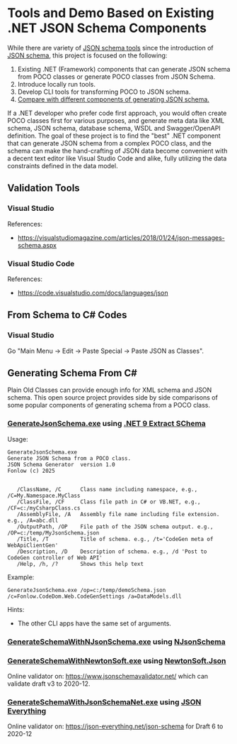 # Tools and Demo Based on Existing .NET JSON Schema Components

While there are variety of [JSON schema tools](https://json-schema.org/tools) since the introduction of [JSON schema](https://json-schema.org/), this project is focused on the following:

1. Existing .NET (Framework) components that can generate JSON schema from POCO classes or generate POCO classes from JSON Schema.
1. Introduce locally run tools.
1. Develop CLI tools for transforming POCO to JSON schema.
1. [Compare with different components of generating JSON schema.](Comparison.md)

If a .NET developer who prefer code first approach, you would often create POCO classes first for various purposes, and generate meta data like XML schema, JSON schema, database schema, WSDL and Swagger/OpenAPI definition. The goal of these project is to find the "best" .NET component that can generate JSON schema from a complex POCO class, and the schema can make the hand-crafting of JSON data become convenient with a decent text editor like Visual Studio Code and alike, fully utilizing the data constraints defined in the data model.

## Validation Tools

### Visual Studio

References:
* https://visualstudiomagazine.com/articles/2018/01/24/json-messages-schema.aspx

### Visual Studio Code

References:
* https://code.visualstudio.com/docs/languages/json


## From Schema to C# Codes

### Visual Studio

Go "Main Menu -> Edit -> Paste Special -> Paste JSON as Classes".

## Generating Schema From C#

Plain Old Classes can provide enough info for XML schema and JSON schema. This open source project provides side by side comparisons of some popular components of generating schema from a POCO class.

### [GenerateJsonSchema.exe](src/GenerateJsonSchema/) using [.NET 9 Extract SChema](https://learn.microsoft.com/en-us/dotnet/standard/serialization/system-text-json/extract-schema)

Usage:
```
GenerateJsonSchema.exe
Generate JSON Schema from a POCO class.
JSON Schema Generator  version 1.0
Fonlow (c) 2025


   /ClassName, /C      Class name including namespace, e.g., /C=My.Namespace.MyClass
   /ClassFile, /CF     Class file path in C# or VB.NET, e.g., /CF=c:/myCsharpClass.cs
   /AssemblyFile, /A   Assembly file name including file extension. e.g., /A=abc.dll
   /OutputPath, /OP    File path of the JSON schema output. e.g., /OP=c:/temp/MyJsonSchema.json
   /Title, /T          Title of schema. e.g., /t='CodeGen meta of WebApiClientGen'
   /Description, /D    Description of schema. e.g., /d 'Post to CodeGen controller of Web API'
   /Help, /h, /?       Shows this help text
```

Example:
```
GenerateJsonSchema.exe /op=c:/temp/demoSchema.json /c=Fonlow.CodeDom.Web.CodeGenSettings /a=DataModels.dll 
```

Hints:
* The other CLI apps have the same set of arguments.

### [GenerateSchemaWithNJsonSchema.exe](GenerateSchemaWithNJsonSchema) using [NJsonSchema](https://github.com/RicoSuter/NJsonSchema)

### [GenerateSchemaWithNewtonSoft.exe](GenerateSchemaWithNewtonSoft) using  [NewtonSoft.Json](https://www.newtonsoft.com/jsonschema)

Online validator on: https://www.jsonschemavalidator.net/ which can validate draft v3 to 2020-12.

### [GenerateSchemaWithJsonSchemaNet.exe](GenerateSchemaWithJsonSchemaNet) using [JSON Everything](https://json-everything.net/)

Online validator on: https://json-everything.net/json-schema for Draft 6 to 2020-12

